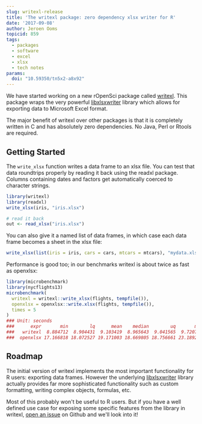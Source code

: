 ```yaml
---
slug: writexl-release
title: 'The writexl package: zero dependency xlsx writer for R'
date: '2017-09-08'
author: Jeroen Ooms
topicid: 859
tags:
  - packages
  - software
  - excel
  - xlsx
  - tech notes
params:
  doi: "10.59350/tn5x2-a8x92"
---
```


We have started working on a new rOpenSci package called [writexl](https://github.com/ropensci/writexl#readme). This package wraps the very powerful [libxlsxwriter](https://libxlsxwriter.github.io/) library which allows for exporting data to Microsoft Excel format.

The major benefit of writexl over other packages is that it is completely written in C and has absolutely zero dependencies. No Java, Perl or Rtools are required.

## Getting Started

The `write_xlsx` function writes a data frame to an xlsx file. You can test that data roundtrips properly by reading it back using the readxl package. Columns containing dates and factors get automatically coerced to character strings.

```r
library(writexl)
library(readxl)
write_xlsx(iris, "iris.xlsx")

# read it back
out <- read_xlsx("iris.xlsx")
```

You can also give it a named list of data frames, in which case each data frame becomes a sheet in the xlsx file:

```r
write_xlsx(list(iris = iris, cars = cars, mtcars = mtcars), "mydata.xlsx")
```

Performance is good too; in our benchmarks writexl is about twice as fast as openxlsx:

```r
library(microbenchmark)
library(nycflights13)
microbenchmark(
  writexl = writexl::write_xlsx(flights, tempfile()),
  openxlsx = openxlsx::write.xlsx(flights, tempfile()),
  times = 5
)
### Unit: seconds
###      expr       min        lq      mean    median        uq       max neval
###   writexl  8.884712  8.904431  9.103419  8.965643  9.041565  9.720743     5
###  openxlsx 17.166818 18.072527 19.171003 18.669805 18.756661 23.189206     5
```


## Roadmap

The initial version of writexl implements the most important functionality for R users: exporting data frames. However the underlying [libxlsxwriter](https://libxlsxwriter.github.io/) library actually provides far more sophisticated functionality such as custom formatting, writing complex objects, formulas, etc.

Most of this probably won't be useful to R users. But if you have a well defined use case for exposing some specific features from the library in writexl, [open an issue](https://github.com/ropensci/writexl/issues) on Github and we'll look into it!

